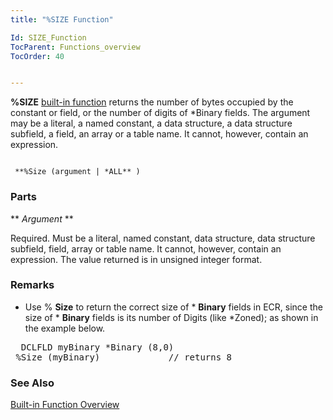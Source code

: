 ```yaml
---
title: "%SIZE Function"

Id: SIZE_Function
TocParent: Functions_overview
TocOrder: 40


---
```


**%SIZE** [built-in function](Functions_overview.html) returns the number of bytes occupied by the constant or field, or the number of digits of *Binary fields. The argument may be a literal, a named constant, a data structure, a data structure subfield, a field, an array or a table name. It cannot, however, contain an expression. 

```

 **%Size (argument | *ALL** )
```

### Parts

** *Argument* ** 

Required. Must be a literal, named constant, data structure, data structure subfield, field, array or table name. It cannot, however, contain an expression. The value returned is in unsigned integer format.


### Remarks

- Use % **Size** to return the correct size of * **Binary** fields in ECR, since the size of * **Binary** fields is its number of Digits (like *Zoned); as shown in the example below.

<pre>  DCLFLD myBinary *Binary (8,0)
 %Size (myBinary)             // returns 8       </pre>

### See Also
[Built-in Function Overview](Functions_overview.html) 
